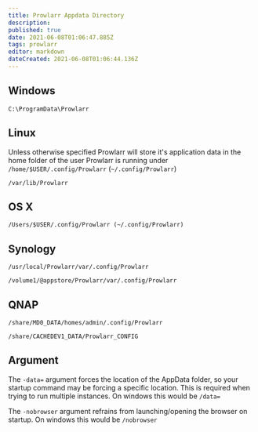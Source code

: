 ```yaml
---
title: Prowlarr Appdata Directory
description: 
published: true
date: 2021-06-08T01:06:47.885Z
tags: prowlarr
editor: markdown
dateCreated: 2021-06-08T01:06:44.136Z
---
```


## Windows

`C:\ProgramData\Prowlarr`

## Linux

Unless otherwise specified Prowlarr will store it's application data in the home folder of the user Prowlarr is running under `/home/$USER/.config/Prowlarr` (`~/.config/Prowlarr`)

`/var/lib/Prowlarr`

## OS X

`/Users/$USER/.config/Prowlarr (~/.config/Prowlarr)`

## Synology

`/usr/local/Prowlarr/var/.config/Prowlarr`

`/volume1/@appstore/Prowlarr/var/.config/Prowlarr`

## QNAP

`/share/MD0_DATA/homes/admin/.config/Prowlarr`

`/share/CACHEDEV1_DATA/Prowlarr_CONFIG`

## Argument

The `-data=` argument forces the location of the AppData folder, so your startup command may be forcing a specific location. This is required when trying to run multiple instances. On windows this would be `/data=`

The `-nobrowser` argument refrains from launching/opening the browser on startup. On windows this would be `/nobrowser`
